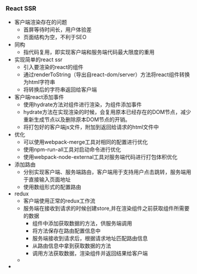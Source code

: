 ### React SSR 

- 客户端渲染存在的问题
  - 首屏等待时间长，用户体验差
  - 页面结构为空，不利于SEO
- 同构
  - 指代码复用，即实现客户端和服务端代码最大限度的重用
- 实现简单的react ssr
  - 引入要渲染的react的组件
  - 通过renderToString（导出自react-dom/server）方法将react组件转换为html字符串
  - 将转换后的字符串返回给客户端
- 客户端react添加事件
  - 使用hydrate方法对组件进行渲染，为组件添加事件
  - hydrate方法在实现渲染的时候，会复用原本已经存在的DOM节点，减少重新生成节点以及删除原本DOM节点的开销。
  - 将打包好的客户端js文件，附加到返回给请求的html文件中
- 优化
  - 可以使用webpack-merge工具对相同的配置进行优化
  - 使用npm-run-all工具对启动命令进行优化
  - 使用webpack-node-external工具对服务端代码进行打包体积优化
- 添加路由
  - 分别实现客户端、服务端路由，客户端用于支持用户点击跳转，服务端用于直接输入页面地址
  - 使用数组形式的配置路由
- redux
  - 客户端使用正常的redux工作流
  - 服务端在接收到请求的时候创建store,并在渲染组件之前获取组件所需要的数据
    - 组件中添加获取数据的方法，供服务端调用
    - 将方法保存在路由配置信息中
    - 服务端接收到请求后，根据请求地址匹配路由信息
    - 从路由信息中拿到获取数据的方法
    - 调用方法获取数据，渲染组件并返回结果给客户端
  - 
- 

